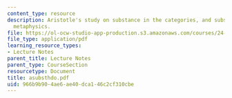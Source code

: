 ```yaml
---
content_type: resource
description: Aristotle's study on substance in the categories, and substance in the
  metaphysics.
file: https://ol-ocw-studio-app-production.s3.amazonaws.com/courses/24-200-ancient-philosophy-fall-2004/966b9b904ae6ae40dca146c2cf310cbe_asubsthdo.pdf
file_type: application/pdf
learning_resource_types:
- Lecture Notes
parent_title: Lecture Notes
parent_type: CourseSection
resourcetype: Document
title: asubsthdo.pdf
uid: 966b9b90-4ae6-ae40-dca1-46c2cf310cbe
---
```

